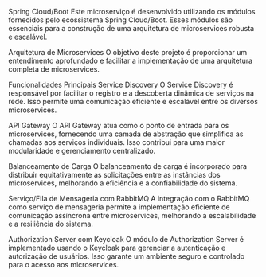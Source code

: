 Spring Cloud/Boot
Este microserviço é desenvolvido utilizando os módulos fornecidos pelo ecossistema Spring Cloud/Boot. Esses módulos são essenciais para a construção de uma arquitetura de microservices robusta e escalável.

Arquitetura de Microservices
O objetivo deste projeto é proporcionar um entendimento aprofundado e facilitar a implementação de uma arquitetura completa de microservices. 

Funcionalidades Principais
Service Discovery
O Service Discovery é responsável por facilitar o registro e a descoberta dinâmica de serviços na rede. Isso permite uma comunicação eficiente e escalável entre os diversos microservices.

API Gateway
O API Gateway atua como o ponto de entrada para os microservices, fornecendo uma camada de abstração que simplifica as chamadas aos serviços individuais. Isso contribui para uma maior modularidade e gerenciamento centralizado.

Balanceamento de Carga
O balanceamento de carga é incorporado para distribuir equitativamente as solicitações entre as instâncias dos microservices, melhorando a eficiência e a confiabilidade do sistema.

Serviço/Fila de Mensageria com RabbitMQ
A integração com o RabbitMQ como serviço de mensageria permite a implementação eficiente de comunicação assíncrona entre microservices, melhorando a escalabilidade e a resiliência do sistema.

Authorization Server com Keycloak
O módulo de Authorization Server é implementado usando o Keycloak para gerenciar a autenticação e autorização de usuários. Isso garante um ambiente seguro e controlado para o acesso aos microservices.

